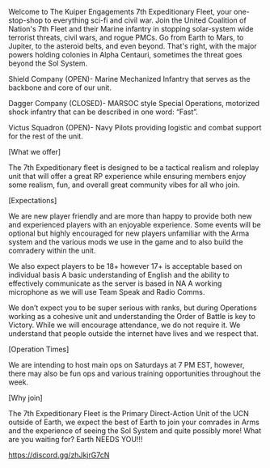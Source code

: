 

Welcome to The Kuiper Engagements 7th Expeditionary Fleet, your one-stop-shop to everything sci-fi and civil war. Join the United Coalition of Nation's 7th Fleet and their Marine infantry in stopping solar-system wide terrorist threats, civil wars, and rogue PMCs. Go from Earth to Mars, to Jupiter, to the asteroid belts, and even beyond. That's right, with the major powers holding colonies in Alpha Centauri, sometimes the threat goes beyond the Sol System.

Shield Company (OPEN)- Marine Mechanized Infantry that serves as the backbone and core of our unit.

Dagger Company (CLOSED)- MARSOC style Special Operations, motorized shock infantry that can be described in one word: “Fast”.

Victus Squadron (OPEN)- Navy Pilots providing logistic and combat support for the rest of the unit.

[What we offer]

The 7th Expeditionary fleet is designed to be a tactical realism and roleplay unit that will offer a great RP experience while ensuring members enjoy some realism, fun, and overall great community vibes for all who join.

[Expectations]

We are new player friendly and are more than happy to provide both new and experienced players with an enjoyable experience. Some events will be optional but highly encouraged for new players unfamiliar with the Arma system and the various mods we use in the game and to also build the comradery within the unit.

We also expect players to be 18+ however 17+ is acceptable based on individual basis A basic understanding of English and the ability to effectively communicate as the server is based in NA A working microphone as we will use Team Speak and Radio Comms.

We don’t expect you to be super serious with ranks, but during Operations working as a cohesive unit and understanding the Order of Battle is key to Victory. While we will encourage attendance, we do not require it. We understand that people outside the internet have lives and we respect that.

[Operation Times]

We are intending to host main ops on Saturdays at 7 PM EST, however, there may also be fun ops and various training opportunities throughout the week.

[Why join]

The 7th Expeditionary Fleet is the Primary Direct-Action Unit of the UCN outside of Earth, we expect the best of Earth to join your comrades in Arms and the experience of seeing the Sol System and quite possibly more! What are you waiting for? Earth NEEDS YOU!!!

https://discord.gg/zhJkjrG7cN
